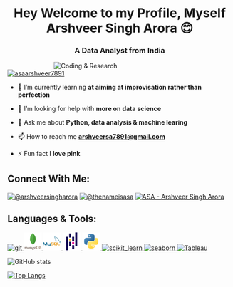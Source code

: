 <h1 align="center">Hey Welcome to my Profile, Myself Arshveer Singh Arora 😊</h1>
<h3 align="center">A Data Analyst from India</h3>

<img align="right" alt="Coding & Research" width="400" img src="https://cdn.dribbble.com/users/1059583/screenshots/4171367/coding-freak.gif">
<p align="left"> <a href="https://twitter.com/asaarshveer7891" target="blank"><img src="https://img.shields.io/twitter/follow/asaarshveer7891?logo=twitter&style=for-the-badge" alt="asaarshveer7891" /></a> </p>

- 🌱 I’m currently learning **at aiming at improvisation rather than perfection**

- 🤝 I’m looking for help with **more on data science**

- 💬 Ask me about **Python, data analysis & machine learing**

- 📫 How to reach me **arshveersa7891@gmail.com**

- ⚡ Fun fact **I love pink**

## Connect With Me:
<p align="left">
<a href="https://www.linkedin.com/in/arshveer-singh-arora-9b4a24222/" target="blank"><img align="center" src="https://raw.githubusercontent.com/rahuldkjain/github-profile-readme-generator/master/src/images/icons/Social/linked-in-alt.svg" alt="@arshveersingharora" height="30" width="40" /></a>
<a href="https://www.instagram.com/thenameisasa/" target="blank"><img align="center" src="https://raw.githubusercontent.com/rahuldkjain/github-profile-readme-generator/master/src/images/icons/Social/instagram.svg" alt="@thenameisasa" height="30" width="40" /></a>
<a href="https://www.youtube.com/channel/UCHB2yIVWDMThfFgf5yyfb5w" target="blank"><img align="center" src="https://raw.githubusercontent.com/rahuldkjain/github-profile-readme-generator/master/src/images/icons/Social/youtube.svg" alt="ASA - Arshveer Singh Arora" height="30" width="40" /></a>
</p>

## Languages & Tools:
<p align="left"> 
  
<a href="https://git-scm.com/" target="_blank" rel="noreferrer"> <img src="https://www.vectorlogo.zone/logos/git-scm/git-scm-icon.svg" alt="git" width="40" height="40"/> </a> <a href="https://www.mongodb.com/" target="_blank" rel="noreferrer"> <img src="https://raw.githubusercontent.com/devicons/devicon/master/icons/mongodb/mongodb-original-wordmark.svg" alt="mongodb" width="40" height="40"/> </a> <a href="https://www.mysql.com/" target="_blank" rel="noreferrer"> <img src="https://raw.githubusercontent.com/devicons/devicon/master/icons/mysql/mysql-original-wordmark.svg" alt="mysql" width="40" height="40"/> </a> <a href="https://pandas.pydata.org/" target="_blank" rel="noreferrer"> <img src="https://raw.githubusercontent.com/devicons/devicon/2ae2a900d2f041da66e950e4d48052658d850630/icons/pandas/pandas-original.svg" alt="pandas" width="40" height="40"/> </a> <a href="https://www.python.org" target="_blank" rel="noreferrer"> <img src="https://raw.githubusercontent.com/devicons/devicon/master/icons/python/python-original.svg" alt="python" width="40" height="40"/> </a> <a href="https://scikit-learn.org/" target="_blank" rel="noreferrer"> <img src="https://upload.wikimedia.org/wikipedia/commons/0/05/Scikit_learn_logo_small.svg" alt="scikit_learn" width="40" height="40"/> </a> <a href="https://seaborn.pydata.org/" target="_blank" rel="noreferrer"> <img src="https://seaborn.pydata.org/_images/logo-mark-lightbg.svg" alt="seaborn" width="40" height="40"/> </a><a href="https://www.tableau.com/" target="_blank" rel="noreferrer"><img src="https://logos-world.net/wp-content/uploads/2021/10/Tableau-Emblem.png" alt="Tableau" width="40" height="40"/>
</a>


</p>

![GitHub stats](https://github-readme-stats.vercel.app/api?username=ArshveerSinghArora&show_icons=true) 

[![Top Langs](https://github-readme-stats.vercel.app/api/top-langs/?username=ArshveerSinghArora)](https://github.com/anuraghazra/github-readme-stats)
